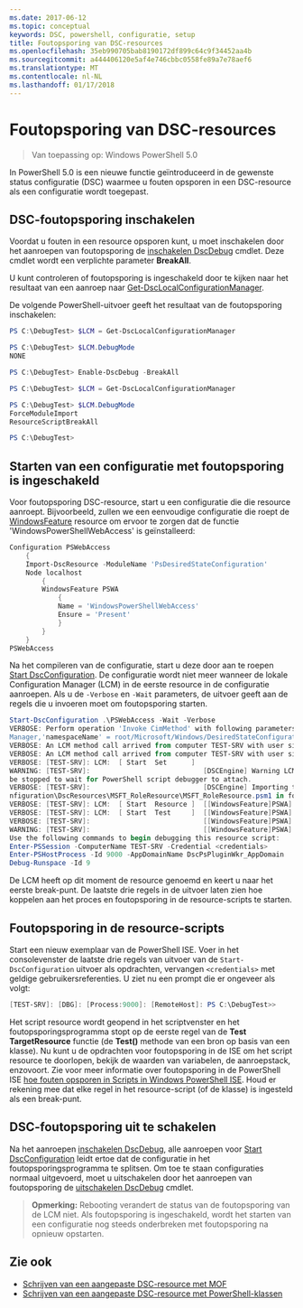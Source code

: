```yaml
---
ms.date: 2017-06-12
ms.topic: conceptual
keywords: DSC, powershell, configuratie, setup
title: Foutopsporing van DSC-resources
ms.openlocfilehash: 35eb990705bab8190172df899c64c9f34452aa4b
ms.sourcegitcommit: a444406120e5af4e746cbbc0558fe89a7e78aef6
ms.translationtype: MT
ms.contentlocale: nl-NL
ms.lasthandoff: 01/17/2018
---
```

# <a name="debugging-dsc-resources"></a>Foutopsporing van DSC-resources

> Van toepassing op: Windows PowerShell 5.0

In PowerShell 5.0 is een nieuwe functie geïntroduceerd in de gewenste status configuratie (DSC) waarmee u fouten opsporen in een DSC-resource als een configuratie wordt toegepast.

## <a name="enabling-dsc-debugging"></a>DSC-foutopsporing inschakelen
Voordat u fouten in een resource opsporen kunt, u moet inschakelen door het aanroepen van foutopsporing de [inschakelen DscDebug](https://technet.microsoft.com/en-us/library/mt517870.aspx) cmdlet. Deze cmdlet wordt een verplichte parameter **BreakAll**. 

U kunt controleren of foutopsporing is ingeschakeld door te kijken naar het resultaat van een aanroep naar [Get-DscLocalConfigurationManager](https://technet.microsoft.com/en-us/library/dn407378.aspx).

De volgende PowerShell-uitvoer geeft het resultaat van de foutopsporing inschakelen:


```powershell
PS C:\DebugTest> $LCM = Get-DscLocalConfigurationManager

PS C:\DebugTest> $LCM.DebugMode
NONE

PS C:\DebugTest> Enable-DscDebug -BreakAll

PS C:\DebugTest> $LCM = Get-DscLocalConfigurationManager

PS C:\DebugTest> $LCM.DebugMode
ForceModuleImport
ResourceScriptBreakAll

PS C:\DebugTest>
```


## <a name="starting-a-configuration-with-debug-enabled"></a>Starten van een configuratie met foutopsporing is ingeschakeld
Voor foutopsporing DSC-resource, start u een configuratie die die resource aanroept. Bijvoorbeeld, zullen we een eenvoudige configuratie die roept de [WindowsFeature](windowsfeatureResource.md) resource om ervoor te zorgen dat de functie 'WindowsPowerShellWebAccess' is geïnstalleerd:

```powershell
Configuration PSWebAccess
    {
    Import-DscResource -ModuleName 'PsDesiredStateConfiguration'
    Node localhost
        {
        WindowsFeature PSWA
            {
            Name = 'WindowsPowerShellWebAccess'
            Ensure = 'Present'
            }
        }
    }
PSWebAccess
```
Na het compileren van de configuratie, start u deze door aan te roepen [Start DscConfiguration](https://technet.microsoft.com/en-us/library/dn521623.aspx). De configuratie wordt niet meer wanneer de lokale Configuration Manager (LCM) in de eerste resource in de configuratie aanroepen. Als u de `-Verbose` en `-Wait` parameters, de uitvoer geeft aan de regels die u invoeren moet om foutopsporing starten.

```powershell
Start-DscConfiguration .\PSWebAccess -Wait -Verbose
VERBOSE: Perform operation 'Invoke CimMethod' with following parameters, ''methodName' = SendConfigurationApply,'className' = MSFT_DSCLocalConfiguration
Manager,'namespaceName' = root/Microsoft/Windows/DesiredStateConfiguration'.
VERBOSE: An LCM method call arrived from computer TEST-SRV with user sid S-1-5-21-2127521184-1604012920-1887927527-108583.
VERBOSE: An LCM method call arrived from computer TEST-SRV with user sid S-1-5-21-2127521184-1604012920-1887927527-108583.
VERBOSE: [TEST-SRV]: LCM:  [ Start  Set      ]
WARNING: [TEST-SRV]:                            [DSCEngine] Warning LCM is in Debug 'ResourceScriptBreakAll' mode.  Resource script processing will 
be stopped to wait for PowerShell script debugger to attach.
VERBOSE: [TEST-SRV]:                            [DSCEngine] Importing the module C:\WINDOWS\system32\WindowsPowerShell\v1.0\Modules\PSDesiredStateCo
nfiguration\DscResources\MSFT_RoleResource\MSFT_RoleResource.psm1 in force mode.
VERBOSE: [TEST-SRV]: LCM:  [ Start  Resource ]  [[WindowsFeature]PSWA]
VERBOSE: [TEST-SRV]: LCM:  [ Start  Test     ]  [[WindowsFeature]PSWA]
VERBOSE: [TEST-SRV]:                            [[WindowsFeature]PSWA] Importing the module MSFT_RoleResource in force mode.
WARNING: [TEST-SRV]:                            [[WindowsFeature]PSWA] Resource is waiting for PowerShell script debugger to attach. 
Use the following commands to begin debugging this resource script:
Enter-PSSession -ComputerName TEST-SRV -Credential <credentials>
Enter-PSHostProcess -Id 9000 -AppDomainName DscPsPluginWkr_AppDomain
Debug-Runspace -Id 9
```
De LCM heeft op dit moment de resource genoemd en keert u naar het eerste break-punt. De laatste drie regels in de uitvoer laten zien hoe koppelen aan het proces en foutopsporing in de resource-scripts te starten.

## <a name="debugging-the-resource-script"></a>Foutopsporing in de resource-scripts

Start een nieuw exemplaar van de PowerShell ISE. Voer in het consolevenster de laatste drie regels van uitvoer van de `Start-DscConfiguration` uitvoer als opdrachten, vervangen `<credentials>` met geldige gebruikersreferenties. U ziet nu een prompt die er ongeveer als volgt:

```powershell
[TEST-SRV]: [DBG]: [Process:9000]: [RemoteHost]: PS C:\DebugTest>>
```

Het script resource wordt geopend in het scriptvenster en het foutopsporingsprogramma stopt op de eerste regel van de **Test TargetResource** functie (de **Test()** methode van een bron op basis van een klasse).
Nu kunt u de opdrachten voor foutopsporing in de ISE om het script resource te doorlopen, bekijk de waarden van variabelen, de aanroepstack, enzovoort. Zie voor meer informatie over foutopsporing in de PowerShell ISE [hoe fouten opsporen in Scripts in Windows PowerShell ISE](https://technet.microsoft.com/en-us/library/dd819480.aspx). Houd er rekening mee dat elke regel in het resource-script (of de klasse) is ingesteld als een break-punt.

## <a name="disabling-dsc-debugging"></a>DSC-foutopsporing uit te schakelen

Na het aanroepen [inschakelen DscDebug](https://technet.microsoft.com/en-us/library/mt517870.aspx), alle aanroepen voor [Start DscConfiguration](https://technet.microsoft.com/en-us/library/dn521623.aspx) leidt ertoe dat de configuratie in het foutopsporingsprogramma te splitsen. Om toe te staan configuraties normaal uitgevoerd, moet u uitschakelen door het aanroepen van foutopsporing de [uitschakelen DscDebug](https://technet.microsoft.com/en-us/library/mt517872.aspx) cmdlet.

>**Opmerking:** Rebooting verandert de status van de foutopsporing van de LCM niet. Als foutopsporing is ingeschakeld, wordt het starten van een configuratie nog steeds onderbreken met foutopsporing na opnieuw opstarten.


## <a name="see-also"></a>Zie ook
- [Schrijven van een aangepaste DSC-resource met MOF](authoringResourceMOF.md) 
- [Schrijven van een aangepaste DSC-resource met PowerShell-klassen](authoringResourceClass.md)

